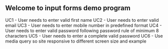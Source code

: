 ## Welcome to input forms demo program
UC1 - User needs to enter valid first name
UC2 - User needs to enter valid email
UC3 - User needs to enter mobile number in predefined format
UC4 - User needs to enter valid password following password rule of minimum 8 characters
UC5 - User needs to enter a complete valid password
UC6 - Use media query so site responsive to different screen size and example
